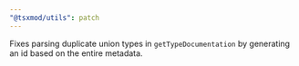 ```yaml
---
"@tsxmod/utils": patch
---
```


Fixes parsing duplicate union types in `getTypeDocumentation` by generating an id based on the entire metadata.

